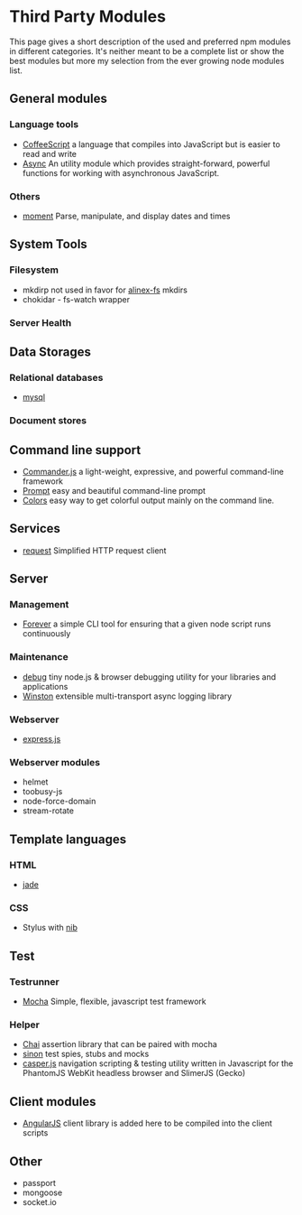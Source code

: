 Third Party Modules
=================================================

This page gives a short description of the used and preferred npm modules in
different categories.
It's neither meant to be a complete list or show the best modules but more my
selection from the ever growing node modules list.


General modules
-------------------------------------------------

### Language tools

- [CoffeeScript](http://coffeescript.org)
  a language that compiles into JavaScript but is easier to read and write
- [Async](https://github.com/caolan/async)
  An utility module which provides straight-forward, powerful functions for
  working with asynchronous JavaScript.

### Others

- [moment](http://momentjs.com/docs/)
  Parse, manipulate, and display dates and times


System Tools
-------------------------------------------------

### Filesystem

- mkdirp
  not used in favor for [alinex-fs](http://alinex.github.io/node-fs) mkdirs
- chokidar - fs-watch wrapper


### Server Health


Data Storages
-------------------------------------------------

### Relational databases

- [mysql]()


### Document stores


Command line support
-------------------------------------------------

- [Commander.js](http://visionmedia.github.io/commander.js/)
  a light-weight, expressive, and powerful command-line framework
- [Prompt](http://github.com/flatiron/prompt)
  easy and beautiful command-line prompt
- [Colors](https://github.com/marak/colors.js/)
  easy way to get colorful output mainly on the command line.


Services
-------------------------------------------------

- [request](https://github.com/mikeal/request)
  Simplified HTTP request client


Server
-------------------------------------------------

### Management

- [Forever](http://github.com/nodejitsu/forever)
  a simple CLI tool for ensuring that a given node script runs continuously

### Maintenance

- [debug](https://github.com/visionmedia/debug)
  tiny node.js & browser debugging utility for your libraries and applications
- [Winston](http://github.com/flatiron/winston)
  extensible multi-transport async logging library

### Webserver

- [express.js](http://expressjs.com)

### Webserver modules

- helmet
- toobusy-js
- node-force-domain
- stream-rotate


Template languages
-------------------------------------------------

### HTML

- [jade](http://jade-lang.com)

### CSS

- Stylus
  with [nib](http://visionmedia.github.io/nib/)


Test
-------------------------------------------------

### Testrunner

- [Mocha](http://visionmedia.github.io/mocha/)
  Simple, flexible, javascript test framework

### Helper

- [Chai](http://chaijs.com)
  assertion library that can be paired with mocha
- [sinon](http://sinonjs.org)
  test spies, stubs and mocks
- [casper.js](http://casperjs.org)
  navigation scripting & testing utility written in Javascript for the PhantomJS
  WebKit headless browser and SlimerJS (Gecko)


Client modules
-------------------------------------------------


- [AngularJS](http://docs.angularjs.org)
  client library is added here to be compiled into the client scripts


Other
-------------------------------------------------
- passport
- mongoose
- socket.io
